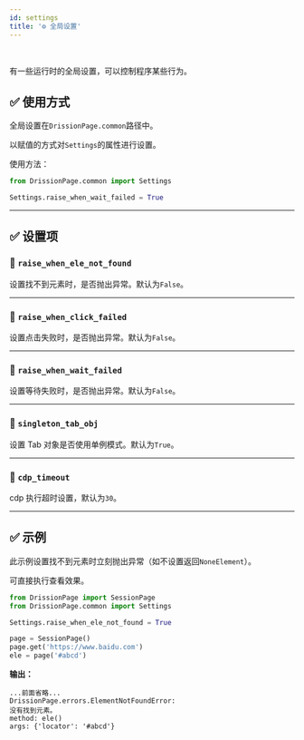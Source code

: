 ```yaml
---
id: settings
title: '⚙️ 全局设置'
---
```


<div class="wwads-cn wwads-horizontal" data-id="317"></div><br/>

有一些运行时的全局设置，可以控制程序某些行为。

## ✅️️ 使用方式

全局设置在`DrissionPage.common`路径中。

以赋值的方式对`Settings`的属性进行设置。

使用方法：

```python
from DrissionPage.common import Settings

Settings.raise_when_wait_failed = True
```

---

## ✅️️ 设置项

### 📌 `raise_when_ele_not_found`

设置找不到元素时，是否抛出异常。默认为`False`。

---

### 📌 `raise_when_click_failed`

设置点击失败时，是否抛出异常。默认为`False`。

---

### 📌 `raise_when_wait_failed`

设置等待失败时，是否抛出异常。默认为`False`。

---

### 📌 `singleton_tab_obj`

设置 Tab 对象是否使用单例模式。默认为`True`。

---

### 📌 `cdp_timeout`

cdp 执行超时设置，默认为`30`。

---

## ✅️️ 示例

此示例设置找不到元素时立刻抛出异常（如不设置返回`NoneElement`）。

可直接执行查看效果。

```python
from DrissionPage import SessionPage
from DrissionPage.common import Settings

Settings.raise_when_ele_not_found = True

page = SessionPage()
page.get('https://www.baidu.com')
ele = page('#abcd')
```

**输出：**

```shell
...前面省略...
DrissionPage.errors.ElementNotFoundError: 
没有找到元素。
method: ele()
args: {'locator': '#abcd'}
```
